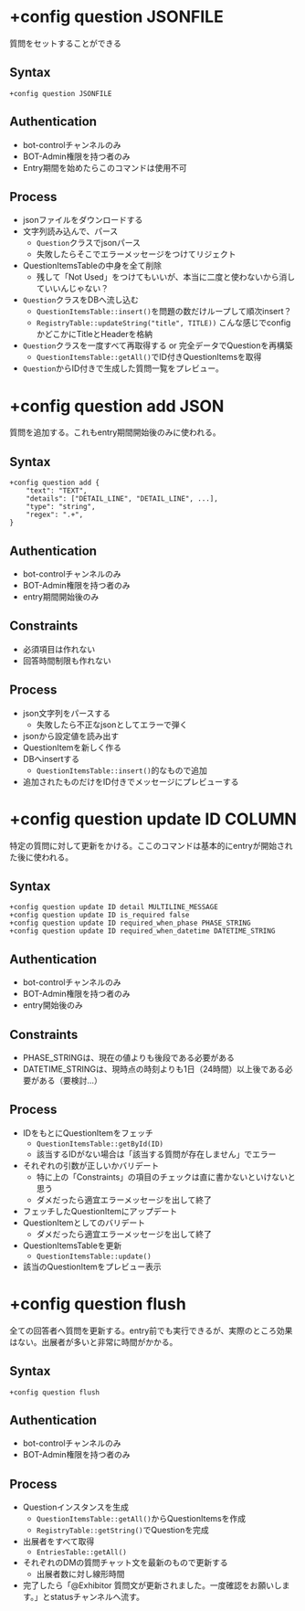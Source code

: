 # +config question JSONFILE
質問をセットすることができる

## Syntax

```
+config question JSONFILE
```

## Authentication
- bot-controlチャンネルのみ
- BOT-Admin権限を持つ者のみ
- Entry期間を始めたらこのコマンドは使用不可

## Process
- jsonファイルをダウンロードする
- 文字列読み込んで、パース
    - `Question`クラスでjsonパース
    - 失敗したらそこでエラーメッセージをつけてリジェクト
- QuestionItemsTableの中身を全て削除
    - 残して「Not Used」をつけてもいいが、本当に二度と使わないから消していいんじゃない？
- `Question`クラスをDBへ流し込む
    - `QuestionItemsTable::insert()`を問題の数だけループして順次insert？
    - `RegistryTable::updateString("title", TITLE))` こんな感じでconfigかどこかにTitleとHeaderを格納
- `Question`クラスを一度すべて再取得する or 完全データでQuestionを再構築
    - `QuestionItemsTable::getAll()`でID付きQuestionItemsを取得
- `Question`からID付きで生成した質問一覧をプレビュー。

# +config question add JSON

質問を追加する。これもentry期間開始後のみに使われる。

## Syntax

```
+config question add {
    "text": "TEXT",
    "details": ["DETAIL_LINE", "DETAIL_LINE", ...],
    "type": "string",
    "regex": ".+",
}
```

## Authentication
- bot-controlチャンネルのみ
- BOT-Admin権限を持つ者のみ
- entry期間開始後のみ

## Constraints
- 必須項目は作れない
- 回答時間制限も作れない

## Process
- json文字列をパースする
    - 失敗したら不正なjsonとしてエラーで弾く
- jsonから設定値を読み出す
- QuestionItemを新しく作る
- DBへinsertする
    - `QuestionItemsTable::insert()`的なもので追加
- 追加されたものだけをID付きでメッセージにプレビューする

# +config question update ID COLUMN

特定の質問に対して更新をかける。ここのコマンドは基本的にentryが開始された後に使われる。

## Syntax

```
+config question update ID detail MULTILINE_MESSAGE
+config question update ID is_required false
+config question update ID required_when_phase PHASE_STRING
+config question update ID required_when_datetime DATETIME_STRING
```

## Authentication
- bot-controlチャンネルのみ
- BOT-Admin権限を持つ者のみ
- entry開始後のみ

## Constraints
- PHASE_STRINGは、現在の値よりも後段である必要がある
- DATETIME_STRINGは、現時点の時刻よりも1日（24時間）以上後である必要がある（要検討…）

## Process
- IDをもとにQuestionItemをフェッチ
    - `QuestionItemsTable::getById(ID)`
    - 該当するIDがない場合は「該当する質問が存在しません」でエラー
- それぞれの引数が正しいかバリデート
    - 特に上の「Constraints」の項目のチェックは直に書かないといけないと思う
    - ダメだったら適宜エラーメッセージを出して終了
- フェッチしたQuestionItemにアップデート
- QuestionItemとしてのバリデート
    - ダメだったら適宜エラーメッセージを出して終了
- QuestionItemsTableを更新
    - `QuestionItemsTable::update()`
- 該当のQuestionItemをプレビュー表示

# +config question flush
全ての回答者へ質問を更新する。entry前でも実行できるが、実際のところ効果はない。出展者が多いと非常に時間がかかる。

## Syntax

```
+config question flush
```

## Authentication
- bot-controlチャンネルのみ
- BOT-Admin権限を持つ者のみ

## Process
- Questionインスタンスを生成
    - `QuestionItemsTable::getAll()`からQuestionItemsを作成
    - `RegistryTable::getString()`でQuestionを完成
- 出展者をすべて取得
    - `EntriesTable::getAll()`
- それぞれのDMの質問チャット文を最新のもので更新する
    - 出展者数に対し線形時間
- 完了したら「@Exhibitor 質問文が更新されました。一度確認をお願いします。」とstatusチャンネルへ流す。